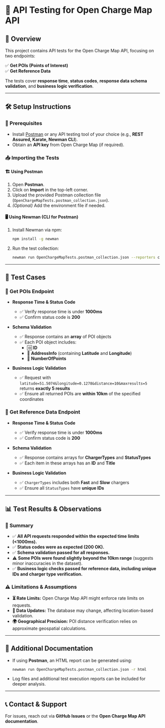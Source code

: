# 🚀 API Testing for Open Charge Map API

## 📌 Overview
This project contains API tests for the Open Charge Map API, focusing on two endpoints:

✅ **Get POIs (Points of Interest)**  
✅ **Get Reference Data**  

The tests cover **response time**, **status codes**, **response data schema validation**, and **business logic verification**.

---

## 🛠️ Setup Instructions

### 🔹 Prerequisites
- Install [Postman](https://www.postman.com/) or any API testing tool of your choice (e.g., **REST Assured, Karate, Newman CLI**).
- Obtain an **API key** from Open Charge Map (if required).

### 📥 Importing the Tests
#### 🏗️ **Using Postman**
1. Open **Postman**.
2. Click on **Import** in the top-left corner.
3. Upload the provided Postman collection file (`OpenChargeMapTests.postman_collection.json`).
4. *(Optional)* Add the environment file if needed.

#### 🖥️ **Using Newman (CLI for Postman)**
1. Install Newman via npm:
   ```sh
   npm install -g newman
   ```
2. Run the test collection:
   ```sh
   newman run OpenChargeMapTests.postman_collection.json --reporters cli
   ```

---

## 🔎 Test Cases

### 📍 **Get POIs Endpoint**
- **Response Time & Status Code**
  - ✅ Verify response time is under **1000ms**
  - ✅ Confirm status code is **200**

- **Schema Validation**
  - ✅ Response contains an **array** of POI objects
  - ✅ Each POI object includes:
    - 🆔 **ID**
    - 📍 **AddressInfo** (containing **Latitude** and **Longitude**)
    - 🔢 **NumberOfPoints**

- **Business Logic Validation**
  - ✅ Request with `latitude=51.5074&longitude=0.1278&distance=10&maxresults=5` returns **exactly 5 results**
  - ✅ Ensure all returned POIs are **within 10km** of the specified coordinates

### 🔧 **Get Reference Data Endpoint**
- **Response Time & Status Code**
  - ✅ Verify response time is under **1000ms**
  - ✅ Confirm status code is **200**

- **Schema Validation**
  - ✅ Response contains arrays for **ChargerTypes** and **StatusTypes**
  - ✅ Each item in these arrays has an **ID** and **Title**

- **Business Logic Validation**
  - ✅ `ChargerTypes` includes both **Fast** and **Slow** chargers
  - ✅ Ensure all `StatusTypes` have **unique IDs**

---

## 📊 Test Results & Observations

### **📌 Summary**
- ✅ **All API requests responded within the expected time limits (<1000ms).**
- ✅ **Status codes were as expected (200 OK).**
- ✅ **Schema validation passed for all responses.**
- ⚠️ **Some POIs were found slightly beyond the 10km range** (suggests minor inaccuracies in the dataset).
- ✅ **Business logic checks passed for reference data, including unique IDs and charger type verification.**

### **⚠️ Limitations & Assumptions**
- **⏳ Rate Limits:** Open Charge Map API might enforce rate limits on requests.
- **📡 Data Updates:** The database may change, affecting location-based validation.
- **🌍 Geographical Precision:** POI distance verification relies on approximate geospatial calculations.

---

## 📑 Additional Documentation
- If using **Postman**, an HTML report can be generated using:
  ```sh
  newman run OpenChargeMapTests.postman_collection.json -r html
  ```
- Log files and additional test execution reports can be included for deeper analysis.

---

## 📞 Contact & Support
For issues, reach out via **GitHub Issues** or the **Open Charge Map API documentation**.

